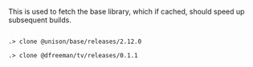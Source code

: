 This is used to fetch the base library, which if cached, should speed up
subsequent builds.

```ucm

.> clone @unison/base/releases/2.12.0

.> clone @dfreeman/tv/releases/0.1.1

```
